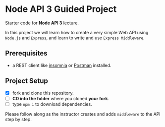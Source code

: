 

# Node API 3 Guided Project

Starter code for **Node API 3** lecture.

In this project we will learn how to create a very simple Web API using `Node.js` and `Express`, and learn to write and use `Express Middleware`.

## Prerequisites

- a REST client like [insomnia](https://insomnia.rest/download/) or [Postman](https://www.getpostman.com/downloads/) installed.

## Project Setup

- [X] fork and clone this repository.
- [ ] **CD into the folder** where you cloned **your fork**.
- [ ] type `npm i` to download dependencies.

Please follow along as the instructor creates and adds `middleware` to the API step by step.
